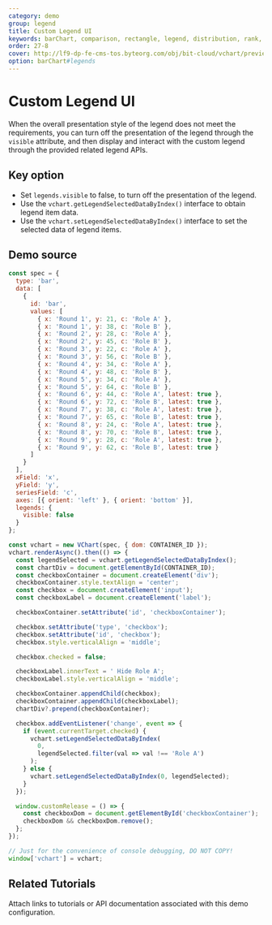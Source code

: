 ```yaml
---
category: demo
group: legend
title: Custom Legend UI
keywords: barChart, comparison, rectangle, legend, distribution, rank, composition
order: 27-8
cover: http://lf9-dp-fe-cms-tos.byteorg.com/obj/bit-cloud/vchart/preview/legend/custom-ui.png
option: barChart#legends
---
```


# Custom Legend UI

When the overall presentation style of the legend does not meet the requirements, you can turn off the presentation of the legend through the `visible` attribute, and then display and interact with the custom legend through the provided related legend APIs.

## Key option

- Set `legends.visible` to false, to turn off the presentation of the legend.
- Use the `vchart.getLegendSelectedDataByIndex()` interface to obtain legend item data.
- Use the `vchart.setLegendSelectedDataByIndex()` interface to set the selected data of legend items.

## Demo source

```javascript livedemo
const spec = {
  type: 'bar',
  data: [
    {
      id: 'bar',
      values: [
        { x: 'Round 1', y: 21, c: 'Role A' },
        { x: 'Round 1', y: 38, c: 'Role B' },
        { x: 'Round 2', y: 28, c: 'Role A' },
        { x: 'Round 2', y: 45, c: 'Role B' },
        { x: 'Round 3', y: 22, c: 'Role A' },
        { x: 'Round 3', y: 56, c: 'Role B' },
        { x: 'Round 4', y: 34, c: 'Role A' },
        { x: 'Round 4', y: 48, c: 'Role B' },
        { x: 'Round 5', y: 34, c: 'Role A' },
        { x: 'Round 5', y: 64, c: 'Role B' },
        { x: 'Round 6', y: 44, c: 'Role A', latest: true },
        { x: 'Round 6', y: 72, c: 'Role B', latest: true },
        { x: 'Round 7', y: 38, c: 'Role A', latest: true },
        { x: 'Round 7', y: 65, c: 'Role B', latest: true },
        { x: 'Round 8', y: 24, c: 'Role A', latest: true },
        { x: 'Round 8', y: 70, c: 'Role B', latest: true },
        { x: 'Round 9', y: 28, c: 'Role A', latest: true },
        { x: 'Round 9', y: 62, c: 'Role B', latest: true }
      ]
    }
  ],
  xField: 'x',
  yField: 'y',
  seriesField: 'c',
  axes: [{ orient: 'left' }, { orient: 'bottom' }],
  legends: {
    visible: false
  }
};

const vchart = new VChart(spec, { dom: CONTAINER_ID });
vchart.renderAsync().then(() => {
  const legendSelected = vchart.getLegendSelectedDataByIndex();
  const chartDiv = document.getElementById(CONTAINER_ID);
  const checkboxContainer = document.createElement('div');
  checkboxContainer.style.textAlign = 'center';
  const checkbox = document.createElement('input');
  const checkboxLabel = document.createElement('label');

  checkboxContainer.setAttribute('id', 'checkboxContainer');

  checkbox.setAttribute('type', 'checkbox');
  checkbox.setAttribute('id', 'checkbox');
  checkbox.style.verticalAlign = 'middle';

  checkbox.checked = false;

  checkboxLabel.innerText = ' Hide Role A';
  checkboxLabel.style.verticalAlign = 'middle';

  checkboxContainer.appendChild(checkbox);
  checkboxContainer.appendChild(checkboxLabel);
  chartDiv?.prepend(checkboxContainer);

  checkbox.addEventListener('change', event => {
    if (event.currentTarget.checked) {
      vchart.setLegendSelectedDataByIndex(
        0,
        legendSelected.filter(val => val !== 'Role A')
      );
    } else {
      vchart.setLegendSelectedDataByIndex(0, legendSelected);
    }
  });

  window.customRelease = () => {
    const checkboxDom = document.getElementById('checkboxContainer');
    checkboxDom && checkboxDom.remove();
  };
});

// Just for the convenience of console debugging, DO NOT COPY!
window['vchart'] = vchart;
```

## Related Tutorials

Attach links to tutorials or API documentation associated with this demo configuration.
